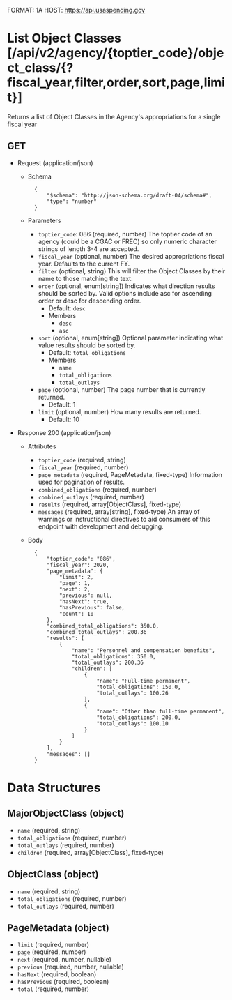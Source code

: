 FORMAT: 1A
HOST: https://api.usaspending.gov

# List Object Classes [/api/v2/agency/{toptier_code}/object_class/{?fiscal_year,filter,order,sort,page,limit}]

Returns a list of Object Classes in the Agency's appropriations for a single fiscal year

## GET

+ Request (application/json)
    + Schema

            {
                "$schema": "http://json-schema.org/draft-04/schema#",
                "type": "number"
            }
    + Parameters
        + `toptier_code`: 086 (required, number)
            The toptier code of an agency (could be a CGAC or FREC) so only numeric character strings of length 3-4 are accepted.
        + `fiscal_year` (optional, number)
            The desired appropriations fiscal year. Defaults to the current FY.
        + `filter` (optional, string)
            This will filter the Object Classes by their name to those matching the text.
        + `order` (optional, enum[string])
            Indicates what direction results should be sorted by. Valid options include asc for ascending order or desc for descending order.
            + Default: `desc`
            + Members
                + `desc`
                + `asc`
        + `sort` (optional, enum[string])
            Optional parameter indicating what value results should be sorted by.
            + Default: `total_obligations`
            + Members
                + `name`
                + `total_obligations`
                + `total_outlays`
        + `page` (optional, number)
            The page number that is currently returned.
            + Default: 1
        + `limit` (optional, number)
            How many results are returned.
            + Default: 10

+ Response 200 (application/json)
    + Attributes
        + `toptier_code` (required, string)
        + `fiscal_year` (required, number)
        + `page_metadata` (required, PageMetadata, fixed-type)
            Information used for pagination of results.
        + `combined_obligations` (required, number)
        + `combined_outlays` (required, number)
        + `results` (required, array[ObjectClass], fixed-type)
        + `messages` (required, array[string], fixed-type)
            An array of warnings or instructional directives to aid consumers of this endpoint with development and debugging.

    + Body

            {
                "toptier_code": "086",
                "fiscal_year": 2020,
                "page_metadata": {
                    "limit": 2,
                    "page": 1,
                    "next": 2,
                    "previous": null,
                    "hasNext": true,
                    "hasPrevious": false,
                    "count": 10
                },
                "combined_total_obligations": 350.0, 
                "combined_total_outlays": 200.36
                "results": [
                    {
                        "name": "Personnel and compensation benefits",
                        "total_obligations": 350.0,
                        "total_outlays": 200.36
                        "children": [
                            {
                                "name": "Full-time permanent",
                                "total_obligations": 150.0,
                                "total_outlays": 100.26
                            },
                            {
                                "name": "Other than full-time permanent",
                                "total_obligations": 200.0,
                                "total_outlays": 100.10
                            }
                        ]
                    }
                ],
                "messages": []
            }

# Data Structures

## MajorObjectClass (object)
+ `name` (required, string)
+ `total_obligations` (required, number)
+ `total_outlays` (required, number)
+ `children` (required, array[ObjectClass], fixed-type)

## ObjectClass (object)
+ `name` (required, string)
+ `total_obligations` (required, number)
+ `total_outlays` (required, number)

## PageMetadata (object)
+ `limit` (required, number)
+ `page` (required, number)
+ `next` (required, number, nullable)
+ `previous` (required, number, nullable)
+ `hasNext` (required, boolean)
+ `hasPrevious` (required, boolean)
+ `total` (required, number)

